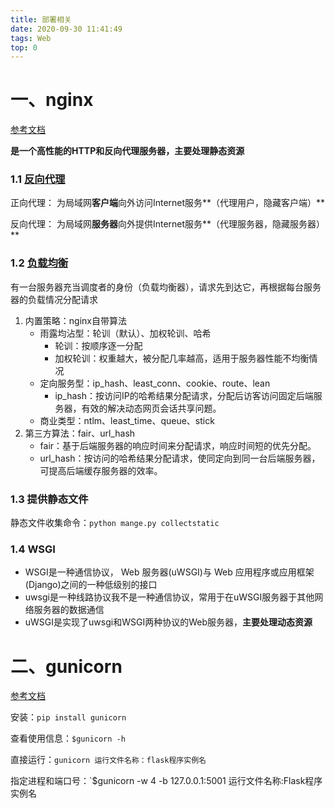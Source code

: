 ```yaml
---
title: 部署相关
date: 2020-09-30 11:41:49
tags: Web
top: 0
---
```


# 一、nginx

[参考文档](https://handout-1300728887.cos.ap-beijing.myqcloud.com/%E8%AE%B2%E4%B9%89/%E9%A1%B9%E7%9B%AE%E9%83%A8%E7%BD%B2/nginx/Advanced.html)

**是一个高性能的HTTP和反向代理服务器，主要处理静态资源**

### 1.1  [反向代理](https://handout-1300728887.cos.ap-beijing.myqcloud.com/%E8%AE%B2%E4%B9%89/%E9%A1%B9%E7%9B%AE%E9%83%A8%E7%BD%B2/nginx/nginx-reverse.html)

正向代理： 为局域网**客户端**向外访问Internet服务**（代理用户，隐藏客户端）**

反向代理： 为局域网**服务器**向外提供Internet服务**（代理服务器，隐藏服务器）**

<!--more-->

### 1.2  [负载均衡](https://handout-1300728887.cos.ap-beijing.myqcloud.com/%E8%AE%B2%E4%B9%89/%E9%A1%B9%E7%9B%AE%E9%83%A8%E7%BD%B2/nginx/nginx-load.html)

有一台服务器充当调度者的身份（负载均衡器），请求先到达它，再根据每台服务器的负载情况分配请求

1. 内置策略：nginx自带算法
   - 雨露均沾型：轮训（默认）、加权轮训、哈希
     - 轮训：按顺序逐一分配
     - 加权轮训：权重越大，被分配几率越高，适用于服务器性能不均衡情况
   - 定向服务型：ip_hash、least_conn、cookie、route、lean
     - ip_hash：按访问IP的哈希结果分配请求，分配后访客访问固定后端服务器，有效的解决动态网页会话共享问题。
   - 商业类型：ntlm、least_time、queue、stick
2. 第三方算法：fair、url_hash
   - fair：基于后端服务器的响应时间来分配请求，响应时间短的优先分配。
   - url_hash：按访问的哈希结果分配请求，使同定向到同一台后端服务器，可提高后端缓存服务器的效率。

### 1.3  提供静态文件

静态文件收集命令：`python mange.py collectstatic`

### 1.4  WSGI

- WSGI是一种通信协议， Web 服务器(uWSGI)与 Web 应用程序或应用框架(Django)之间的一种低级别的接口
- uwsgi是一种线路协议我不是一种通信协议，常用于在uWSGI服务器于其他网络服务器的数据通信
- uWSGI是实现了uwsgi和WSGI两种协议的Web服务器，**主要处理动态资源**

# 二、gunicorn

[参考文档](https://handout-1300728887.cos.ap-beijing.myqcloud.com/%E8%AE%B2%E4%B9%89/%E9%BB%91%E9%A9%AC%E5%A4%B4%E6%9D%A1%E9%A1%B9%E7%9B%AE%E8%AF%BE%E4%BB%B6/C12-Deployment/Gunicorn.html)

安装：`pip install gunicorn`

查看使用信息：`$gunicorn -h`

直接运行：`gunicorn 运行文件名称：flask程序实例名`

指定进程和端口号：`$gunicorn -w 4 -b 127.0.0.1:5001 运行文件名称:Flask程序实例名